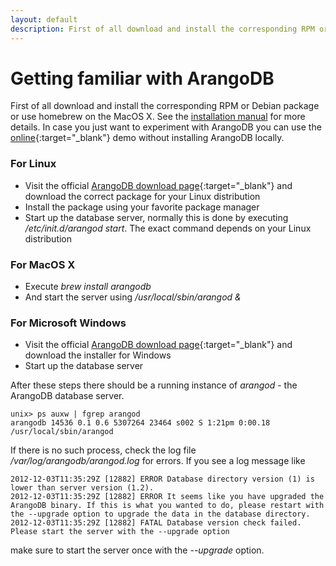```yaml
---
layout: default
description: First of all download and install the corresponding RPM or Debian package or usehomebrew on the MacOS X
---
```

Getting familiar with ArangoDB
==============================

First of all download and install the corresponding RPM or Debian package or use
homebrew on the MacOS X. See the [installation manual](installing.html) for more details.
In case you just want to experiment with ArangoDB you
can use the [online](https://www.arangodb.com/tryitout){:target="_blank"} demo without
installing ArangoDB locally.

### For Linux

* Visit the official [ArangoDB download page](https://www.arangodb.com/download){:target="_blank"}
  and download the correct package for your Linux distribution
* Install the package using your favorite package manager
* Start up the database server, normally this is done by
  executing */etc/init.d/arangod start*. The exact command
  depends on your Linux distribution

### For MacOS X

* Execute *brew install arangodb*
* And start the server using */usr/local/sbin/arangod &*

### For Microsoft Windows

* Visit the official [ArangoDB download page](https://www.arangodb.com/download){:target="_blank"}
  and download the installer for Windows
* Start up the database server

After these steps there should be a running instance of *_arangod_* -
the ArangoDB database server.

    unix> ps auxw | fgrep arangod
    arangodb 14536 0.1 0.6 5307264 23464 s002 S 1:21pm 0:00.18 /usr/local/sbin/arangod

If there is no such process, check the log file
*/var/log/arangodb/arangod.log* for errors. If you see a log message
like

    2012-12-03T11:35:29Z [12882] ERROR Database directory version (1) is lower than server version (1.2).
    2012-12-03T11:35:29Z [12882] ERROR It seems like you have upgraded the ArangoDB binary. If this is what you wanted to do, please restart with the --upgrade option to upgrade the data in the database directory.
    2012-12-03T11:35:29Z [12882] FATAL Database version check failed. Please start the server with the --upgrade option

make sure to start the server once with the *--upgrade* option.
